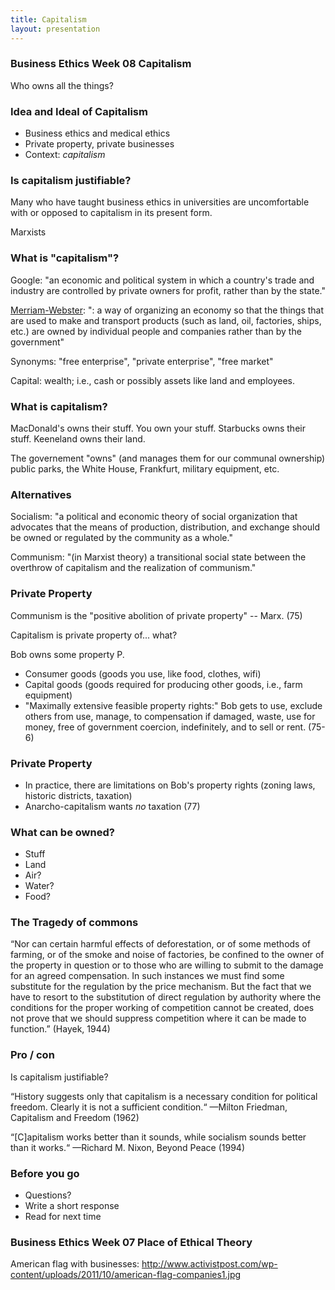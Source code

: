```yaml
---
title: Capitalism
layout: presentation
---
```


<section><!--Begin Capitalism Intro-->
<section data-background="https://https://marxistleninist.files.wordpress.com/2009/01/revolution2.gif">

# Business Ethics Week 08 Capitalism


Who owns all the things? 

</section> 
<section>

# Idea and Ideal of Capitalism


* Business ethics and medical ethics
* Private property, private businesses
* Context: *capitalism*

</section>
<section>        


# Is capitalism justifiable?

Many who have taught business ethics in universities are uncomfortable with or opposed to capitalism in its present form. 

Marxists

</section>
<section>        


# What is "capitalism"?

Google: "an economic and political system in which a country's trade and industry are controlled by private owners for profit, rather than by the state."

[Merriam-Webster](http://www.merriam-webster.com/dictionary/capitalism): ": a way of organizing an economy so that the things that are used to make and transport products (such as land, oil, factories, ships, etc.) are owned by individual people and companies rather than by the government"

Synonyms: "free enterprise", "private enterprise", "free market"

Capital: wealth; i.e., cash or possibly assets like land and employees.

</section>
<section>        


# What is capitalism?

MacDonald's owns their stuff. You own your stuff. Starbucks owns their stuff. Keeneland owns their land. 

The governement "owns" (and manages them for our communal ownership) public parks, the White House, Frankfurt, military equipment, etc. 

</section>
<section>        


# Alternatives

Socialism: "a political and economic theory of social organization that advocates that the means of production, distribution, and exchange should be owned or regulated by the community as a whole."

Communism: "(in Marxist theory) a transitional social state between the overthrow of capitalism and the realization of communism."


</section>
<section>        
 

# Private Property

Communism is the "positive abolition of private property" -- Marx. (75)

Capitalism is private property of... what? 

Bob owns some property P. 

* Consumer goods (goods you use, like food, clothes, wifi)
* Capital goods (goods required for producing other goods, i.e., farm equipment)
* "Maximally extensive feasible property rights:" Bob gets to use, exclude others from use, manage, to compensation if damaged, waste, use for money, free of government coercion, indefinitely, and to sell or rent. (75-6)

</section>
<section>        

# Private Property

* In practice, there are limitations on Bob's property rights (zoning laws, historic districts, taxation)
* Anarcho-capitalism wants *no* taxation (77)

</section>
<section>        

# What can be owned?

* Stuff
* Land
* Air?
* Water?
* Food?




</section>
<section>        



# The Tragedy of commons



“Nor can certain harmful effects of deforestation, or of some methods of farming, or of the smoke and noise of factories, be confined to the owner of the property in question or to those who are willing to submit to the damage for an agreed compensation.  In such instances we must find some substitute for the regulation by the price mechanism.  But the fact that we have to resort to the substitution of direct regulation by authority where the conditions for the proper working of competition cannot be created, does not prove that we should suppress competition where it can be made to function.”  (Hayek, 1944)

</section>
<section>        



#

</section>
<section>        


#

</section>
<section>        



# Pro / con 

Is capitalism justifiable? 

“History suggests only that capitalism is a necessary condition for political freedom. Clearly it is not a sufficient condition.“ 
—Milton Friedman, Capitalism and Freedom (1962)

“[C]apitalism works better than it sounds, while socialism sounds better than it works.“ 
—Richard M. Nixon, Beyond Peace (1994)


</section>
<section>        

# Before you go

* Questions?
* Write a short response
* Read for next time



</section>
<section>        


# Business Ethics Week 07 Place of Ethical Theory

American flag with businesses: 
http://www.activistpost.com/wp-content/uploads/2011/10/american-flag-companies1.jpg

